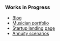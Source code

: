 ### Works in Progress

- [Blog](../blog)
- [Musician portfolio](../portfolio)
- [Startup landing page](../startup.html)
- [Annuity scenarios](../annuity.html)
